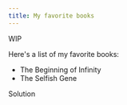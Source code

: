 ```yaml
---
title: My favorite books
---
```

WIP

Here's a list of my favorite books: 

- The Beginning of Infinity
- The Selfish Gene 

Solution 